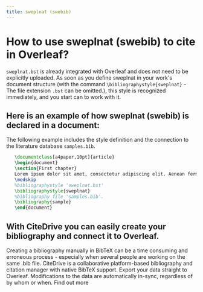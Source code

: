 ```yaml
---
title: sweplnat (swebib)
---
```


# How to use sweplnat (swebib) to cite in Overleaf? 
`sweplnat.bst` is already integrated with Overleaf and does not need to be explicitly uploaded. As soon as you define sweplnat in your work's document structure (with the command `\bibliographystyle{sweplnat}` - The file extension `.bst` can be omitted.), this style is recognized immediately, and you start can to work with it.

## Here is an example of how sweplnat (swebib) is declared in a document:
The following example includes the style definition and the connection to the literature database `samples.bib`.
```tex
   \documentclass[a4paper,10pt]{article}
   \begin{document}
   \section{First chapter}
   Lorem ipsum dolor sit amet, consectetur adipiscing elit. Aenean fermentum justo massa, ut maximus mauris sodales et. Aenean vel elit a erat rhoncus pharetra.
   \medskip
   %bibliographystyle 'sweplnat.bst'
   \bibliographystyle{sweplnat}
   %bibliography file 'samples.bib'.
   \bibliography{sample}
   \end{document}
```

## With CiteDrive you can easily create your bibliography and connect it to Overleaf. 
Creating a bibliography manually in BibTeX can be a time consuming and erroneous process - especially when several people are working on the same .bib file. CiteDrive is a collaborative platform-based bibliography and citation manager with native BibTeX support. Export your data straight to Overleaf. Modifications to the data are automatically in-sync, regardless of by whom or when. Find out more